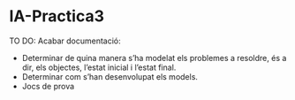 # IA-Practica3

TO DO:
Acabar documentació:
  - Determinar de quina manera s’ha modelat els problemes a resoldre, és a dir, els objectes, l’estat inicial i l’estat final.
  - Determinar com s’han desenvolupat els models.
  - Jocs de prova
